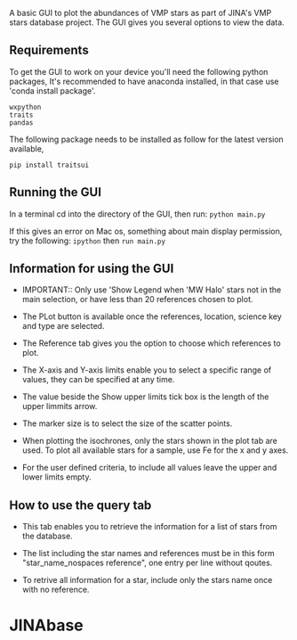 A basic GUI to plot the abundances of VMP stars as part of JINA's VMP stars database project.
The GUI gives you several options to view the data.

## Requirements

To get the GUI to work on your device you'll need the following python packages,
It's recommended to have anaconda installed, in that case use 'conda install package'.

    wxpython
    traits
	pandas

The following package needs to be installed as follow for the latest version available,

    pip install traitsui

## Running the GUI

In a terminal cd into the directory of the GUI, then run:
`python main.py` 

If this gives an error on Mac os, something about main display permission,
try the following:
`ipython` then `run main.py` 

## Information for using the GUI

- IMPORTANT:: Only use 'Show Legend when 'MW Halo' stars not in the main selection,
or have less than 20 references chosen to plot.

- The PLot button is available once the references, location, science key and type are selected.

- The Reference tab gives you the option to choose which references to plot.

- The X-axis and Y-axis limits enable you to select a specific range of values, they can be specified at any time.

- The value beside the Show upper limits tick box is the length of the upper limmits arrow.

- The marker size is to select the size of the scatter points.

- When plotting the isochrones, only the stars shown in the plot tab are used.
To plot all available stars for a sample, use Fe for the x and y axes.

- For the user defined criteria, to include all values leave the upper and lower limits empty.

## How to use the query tab

- This tab enables you to retrieve the information for a list of stars from the database.

- The list including the star names and references must be in this form "star_name_nospaces reference", one entry per line without qoutes.

- To retrive all information for a star, include only the stars name once with no reference.

# JINAbase
